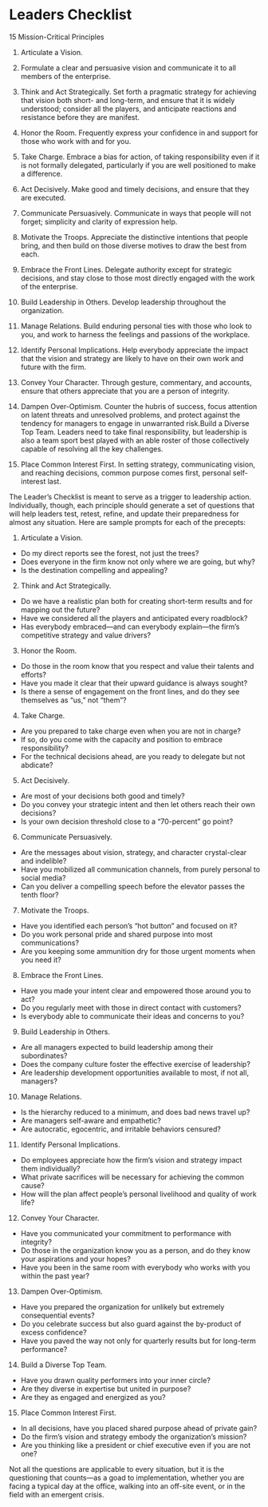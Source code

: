 # Leaders Checklist

15 Mission-Critical Principles                              

1. Articulate a Vision. 
 
2. Formulate a clear and persuasive vision and communicate it to all members of the enterprise.
 
3. Think and Act Strategically. Set forth a pragmatic strategy for achieving that vision both short- and long-term, and ensure that it is widely understood; consider all the players, and anticipate reactions and resistance before they are manifest.
 
4. Honor the Room. Frequently express your confidence in and support for those who work with and for you.
 
5. Take Charge. Embrace a bias for action, of taking responsibility even if it is not formally delegated, particularly if you are well positioned to make a difference.
 
6. Act Decisively. Make good and timely decisions, and ensure that they are executed.
 
7. Communicate Persuasively. Communicate in ways that people will not forget; simplicity and clarity of expression help.
 
8. Motivate the Troops. Appreciate the distinctive intentions that people bring, and then build on those diverse motives to draw the best from each.
 
9. Embrace the Front Lines. Delegate authority except for strategic decisions, and stay close to those most directly engaged with the work of the enterprise.
 
10. Build Leadership in Others. Develop leadership throughout the organization.

11. Manage Relations. Build enduring personal ties with those who look to you, and work to harness the feelings and passions of the workplace.

12. Identify Personal Implications. Help everybody appreciate the impact that the vision and strategy are likely to have on their own work and future with the firm.

13. Convey Your Character. Through gesture, commentary, and accounts, ensure that others appreciate that you are a person of integrity.

14. Dampen Over-Optimism. Counter the hubris of success, focus attention on latent threats and unresolved problems, and protect against the tendency for managers to engage in unwarranted risk.Build a Diverse Top Team. Leaders need to take final responsibility, but leadership is also a team sport best played with an able roster of those collectively capable of resolving all the key challenges.

15. Place Common Interest First. In setting strategy, communicating vision, and reaching decisions, common purpose comes first, personal self-interest last.

The Leader’s Checklist is meant to serve as a trigger to leadership action. Individually, though, each principle should generate a set of questions that will help leaders test, retest, refine, and update their preparedness for almost any situation. Here are sample prompts for each of the precepts:                    

1. Articulate a Vision.                    
  - Do my direct reports see the forest, not just the trees?
  - Does everyone in the firm know not only where we are going, but why?
  - Is the destination compelling and appealing?                            

2. Think and Act Strategically. 
  - Do we have a realistic plan both for creating short-term results and for mapping out the future?
  - Have we considered all the players and anticipated every roadblock?
  - Has everybody embraced—and can everybody explain—the firm’s competitive strategy and value drivers? 

3. Honor the Room.
  - Do those in the room know that you respect and value their talents and efforts? 
  - Have you made it clear that their upward guidance is always sought? 
  - Is there a sense of engagement on the front lines, and do they see themselves as “us,” not “them”?                            

4. Take Charge. 
  - Are you prepared to take charge even when you are not in charge?
  - If so, do you come with the capacity and position to embrace responsibility?
  - For the technical decisions ahead, are you ready to delegate but not abdicate?                            

5. Act Decisively.
  - Are most of your decisions both good and timely?
  - Do you convey your strategic intent and then let others reach their own decisions?
  - Is your own decision threshold close to a “70-percent” go point? 

6. Communicate Persuasively.                    
  - Are the messages about vision, strategy, and character crystal-clear and indelible? 
  - Have you mobilized all communication channels, from purely personal to social media?
  - Can you deliver a compelling speech before the elevator passes the tenth floor? 

7. Motivate the Troops. 
  - Have you identified each person’s “hot button” and focused on it? 
  - Do you work personal pride and shared purpose into most communications? 
  - Are you keeping some ammunition dry for those urgent moments when you need it?  

8. Embrace the Front Lines.
  - Have you made your intent clear and empowered those around you to act?
  - Do you regularly meet with those in direct contact with customers?                
  - Is everybody able to communicate their ideas and concerns to you?                            

9. Build Leadership in Others.                    
  - Are all managers expected to build leadership among their subordinates?                
  - Does the company culture foster the effective exercise of leadership?                
  - Are leadership development opportunities available to most, if not all, managers?                            

10. Manage Relations.                    
  - Is the hierarchy reduced to a minimum, and does bad news travel up?                
  - Are managers self-aware and empathetic?                
  - Are autocratic, egocentric, and irritable behaviors censured?                            

11. Identify Personal Implications.                    
  - Do employees appreciate how the firm’s vision and strategy impact them individually?              
  - What private sacrifices will be necessary for achieving the common cause?                
  - How will the plan affect people’s personal livelihood and quality of work life?                            

12. Convey Your Character.                    
  - Have you communicated your commitment to performance with integrity?                
  - Do those in the organization know you as a person, and do they know your aspirations and your hopes?                
  - Have you been in the same room with everybody who works with you within the past year?                            

13. Dampen Over-Optimism.                    
  - Have you prepared the organization for unlikely but extremely consequential events?                
  - Do you celebrate success but also guard against the by-product of excess confidence?                
  - Have you paved the way not only for quarterly results but for long-term performance?                            

14. Build a Diverse Top Team.                    
  - Have you drawn quality performers into your inner circle?               
  - Are they diverse in expertise but united in purpose?                
  - Are they as engaged and energized as you?                            

15. Place Common Interest First.                    
  - In all decisions, have you placed shared purpose ahead of private gain?                
  - Do the firm’s vision and strategy embody the organization’s mission?                
  - Are you thinking like a president or chief executive even if you are not one?                            
  
Not all the questions are applicable to every situation, but it is the questioning that counts—as a goad to implementation, whether you are facing a typical day at the office, walking into an off-site event, or in the field with an emergent crisis. 

